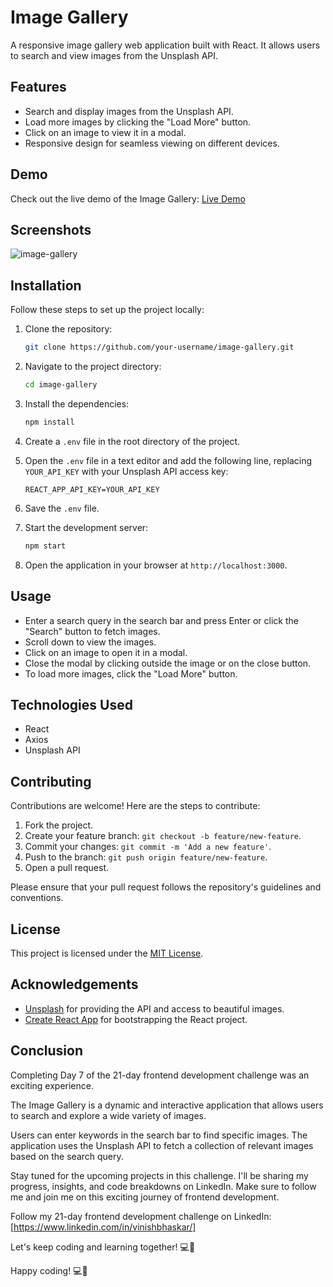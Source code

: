 # Image Gallery

A responsive image gallery web application built with React. It allows users to search and view images from the Unsplash API.

## Features

- Search and display images from the Unsplash API.
- Load more images by clicking the "Load More" button.
- Click on an image to view it in a modal.
- Responsive design for seamless viewing on different devices.

## Demo

Check out the live demo of the Image Gallery: [Live Demo](http://image-gallery-21day.netlify.app/)

## Screenshots

![image-gallery](https://github.com/Vinishbhaskar/21-Day-Frontend-Challenge/assets/25699351/b0d20e2a-316c-43cc-8672-29bbc3aa1505)


## Installation

Follow these steps to set up the project locally:

1. Clone the repository:

   ```bash
   git clone https://github.com/your-username/image-gallery.git
   ```

2. Navigate to the project directory:

   ```bash
   cd image-gallery
   ```

3. Install the dependencies:

   ```bash
   npm install
   ```

4. Create a `.env` file in the root directory of the project.

5. Open the `.env` file in a text editor and add the following line, replacing `YOUR_API_KEY` with your Unsplash API access key:

   ```
   REACT_APP_API_KEY=YOUR_API_KEY
   ```

6. Save the `.env` file.

7. Start the development server:

   ```bash
   npm start
   ```

8. Open the application in your browser at `http://localhost:3000`.

## Usage

- Enter a search query in the search bar and press Enter or click the "Search" button to fetch images.
- Scroll down to view the images.
- Click on an image to open it in a modal.
- Close the modal by clicking outside the image or on the close button.
- To load more images, click the "Load More" button.

## Technologies Used

- React
- Axios
- Unsplash API

## Contributing

Contributions are welcome! Here are the steps to contribute:

1. Fork the project.
2. Create your feature branch: `git checkout -b feature/new-feature`.
3. Commit your changes: `git commit -m 'Add a new feature'`.
4. Push to the branch: `git push origin feature/new-feature`.
5. Open a pull request.

Please ensure that your pull request follows the repository's guidelines and conventions.

## License

This project is licensed under the [MIT License](LICENSE).

## Acknowledgements

- [Unsplash](https://unsplash.com) for providing the API and access to beautiful images.
- [Create React App](https://create-react-app.dev) for bootstrapping the React project.

## Conclusion

Completing Day 7 of the 21-day frontend development challenge was an exciting experience.

The Image Gallery is a dynamic and interactive application that allows users to search and explore a wide variety of images.

Users can enter keywords in the search bar to find specific images. The application uses the Unsplash API to fetch a collection of relevant images based on the search query.

Stay tuned for the upcoming projects in this challenge. I'll be sharing my progress, insights, and code breakdowns on LinkedIn. Make sure to follow me and join me on this exciting journey of frontend development.

Follow my 21-day frontend development challenge on LinkedIn: [https://www.linkedin.com/in/vinishbhaskar/]

Let's keep coding and learning together! 💻🚀

Happy coding! 💻🚀
